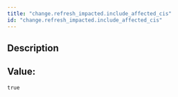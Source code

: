 ```yaml
---
title: "change.refresh_impacted.include_affected_cis"
id: "change.refresh_impacted.include_affected_cis"
---
```

## Description



## Value: 
```
true
```